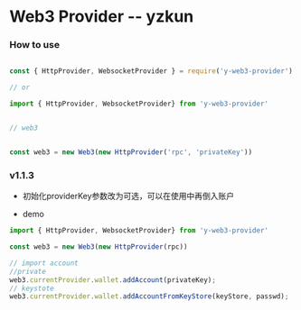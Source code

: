 # Web3 Provider -- yzkun


### How to use


```js

const { HttpProvider, WebsocketProvider } = require('y-web3-provider')

// or

import { HttpProvider, WebsocketProvider} from 'y-web3-provider'


// web3


const web3 = new Web3(new HttpProvider('rpc', 'privateKey'))


```


### v1.1.3

- 初始化providerKey参数改为可选，可以在使用中再倒入账户


- demo


```js
import { HttpProvider, WebsocketProvider} from 'y-web3-provider'

const web3 = new Web3(new HttpProvider(rpc))

// import account
//private
web3.currentProvider.wallet.addAccount(privateKey);
// keystote
web3.currentProvider.wallet.addAccountFromKeyStore(keyStore, passwd);



```